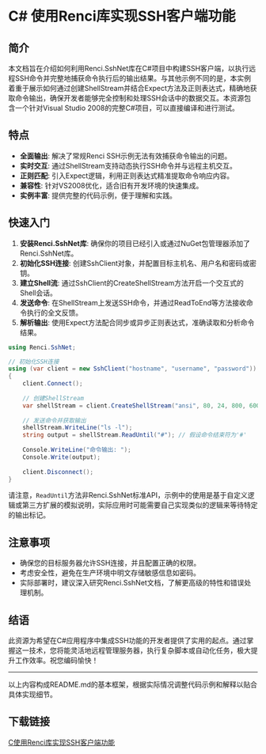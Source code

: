 # C# 使用Renci库实现SSH客户端功能

## 简介
本文档旨在介绍如何利用Renci.SshNet库在C#项目中构建SSH客户端，以执行远程SSH命令并完整地捕获命令执行后的输出结果。与其他示例不同的是，本实例着重于展示如何通过创建ShellStream并结合Expect方法及正则表达式，精确地获取命令输出，确保开发者能够完全控制和处理SSH会话中的数据交互。本资源包含一个针对Visual Studio 2008的完整C#项目，可以直接编译和进行测试。

## 特点
- **全面输出**: 解决了常规Renci SSH示例无法有效捕获命令输出的问题。
- **实时交互**: 通过ShellStream支持动态执行SSH命令并与远程主机交互。
- **正则匹配**: 引入Expect逻辑，利用正则表达式精准提取命令响应内容。
- **兼容性**: 针对VS2008优化，适合旧有开发环境的快速集成。
- **实例丰富**: 提供完整的代码示例，便于理解和实践。

## 快速入门
1. **安装Renci.SshNet库**: 确保你的项目已经引入或通过NuGet包管理器添加了Renci.SshNet库。
2. **初始化SSH连接**: 创建SshClient对象，并配置目标主机名、用户名和密码或密钥。
3. **建立Shell流**: 通过SshClient的CreateShellStream方法开启一个交互式的Shell会话。
4. **发送命令**: 在ShellStream上发送SSH命令，并通过ReadToEnd等方法接收命令执行的全文反馈。
5. **解析输出**: 使用Expect方法配合同步或异步正则表达式，准确读取和分析命令结果。

```csharp
using Renci.SshNet;

// 初始化SSH连接
using (var client = new SshClient("hostname", "username", "password"))
{
    client.Connect();
    
    // 创建ShellStream
    var shellStream = client.CreateShellStream("ansi", 80, 24, 800, 600, 1024);
    
    // 发送命令并获取输出
    shellStream.WriteLine("ls -l");
    string output = shellStream.ReadUntil("#"); // 假设命令结束符为'#'
    
    Console.WriteLine("命令输出: ");
    Console.Write(output);
    
    client.Disconnect();
}
```
请注意，`ReadUntil`方法非Renci.SshNet标准API，示例中的使用是基于自定义逻辑或第三方扩展的模拟说明，实际应用时可能需要自己实现类似的逻辑来等待特定的输出标记。

## 注意事项
- 确保您的目标服务器允许SSH连接，并且配置正确的权限。
- 考虑安全性，避免在生产环境中明文存储敏感信息如密码。
- 实际部署时，建议深入研究Renci.SshNet文档，了解更高级的特性和错误处理机制。

## 结语
此资源为希望在C#应用程序中集成SSH功能的开发者提供了实用的起点。通过掌握这一技术，您将能灵活地远程管理服务器，执行复杂脚本或自动化任务，极大提升工作效率。祝您编码愉快！

---

以上内容构成README.md的基本框架，根据实际情况调整代码示例和解释以贴合具体实现细节。

## 下载链接

[C使用Renci库实现SSH客户端功能](https://pan.quark.cn/s/24ca083b6021)